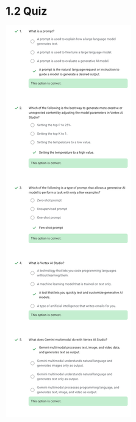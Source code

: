 # 1.2 Quiz

![gh](https://raw.githubusercontent.com/SeanChenR/img_gif/main/myimage/1742983535000kot4vh.png)
 